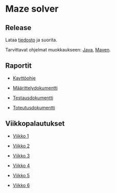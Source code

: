 # Maze solver

## Release

Lataa [tiedosto](https://github.com/Viltska/maze-solver/releases/tag/v2.0) ja suorita.

Tarvittavat ohjelmat muokkaukseen:
[Java](https://java.com/en/download/), [Maven](https://maven.apache.org/).

## Raportit

* [Kayttöohje](https://github.com/Viltska/maze-solver/blob/master/Dokumentit/Kayttoohje.md)

* [Määrittelydokumentti](https://github.com/Viltska/maze-solver/blob/master/Dokumentit/Maarittelydokumentti.md)

* [Testausdokumentti](https://github.com/Viltska/maze-solver/blob/master/Dokumentit/Testausdokumentti.md)

* [Toteutusdokumentti](https://github.com/Viltska/maze-solver/blob/master/Dokumentit/Toteutusdokumentti.md)

## Viikkopalautukset

* [Viikko 1](https://github.com/Viltska/maze-solver/blob/master/Dokumentit/Palautukset/viikko1.md)

* [Viikko 2](https://github.com/Viltska/maze-solver/blob/master/Dokumentit/Palautukset/viikko2.md)

* [Viikko 3](https://github.com/Viltska/maze-solver/blob/master/Dokumentit/Palautukset/viikko3.md)

* [Viikko 4](https://github.com/Viltska/maze-solver/blob/master/Dokumentit/Palautukset/viikko4.md)

* [Viikko 5](https://github.com/Viltska/maze-solver/blob/master/Dokumentit/Palautukset/viikko5.md)

* [Viikko 6](https://github.com/Viltska/maze-solver/blob/master/Dokumentit/Palautukset/viikko6.md)
